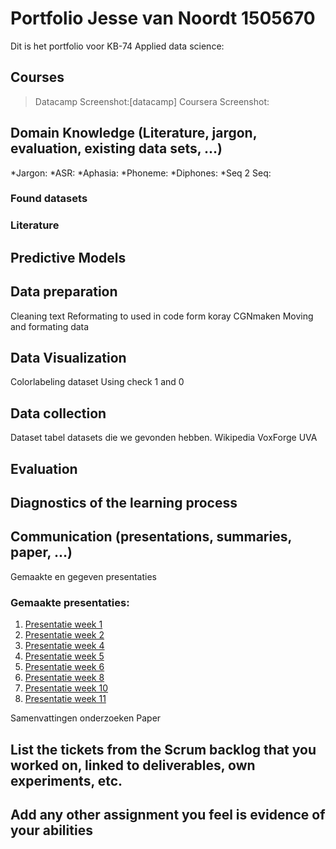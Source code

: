 # Portfolio Jesse van Noordt 1505670 
Dit is het portfolio voor KB-74 Applied data science:

## Courses 
> Datacamp Screenshot:[datacamp]
> Coursera Screenshot:

## Domain Knowledge (Literature, jargon, evaluation, existing data sets, ...)
*Jargon:
*ASR:
*Aphasia:
*Phoneme:
*Diphones:
*Seq 2 Seq:

### Found datasets

### Literature 

## Predictive Models

## Data preparation
Cleaning text
Reformating to used in code form koray
CGNmaken
Moving and formating data

## Data Visualization
Colorlabeling dataset
Using check 1 and 0

## Data collection
Dataset 
tabel datasets die we gevonden hebben.
Wikipedia
VoxForge
UVA


## Evaluation

## Diagnostics of the learning process

## Communication (presentations, summaries, paper, ...)
Gemaakte en gegeven presentaties

### Gemaakte presentaties:

1. [Presentatie week 1](https://github.com/ZoomJesse/Portfolio-datascience/blob/master/Aphasia%20presentatie%20week%201.pptx)
2. [Presentatie week 2](https://github.com/ZoomJesse/Portfolio-datascience/blob/master/Aphasia%20presentatie%20week%202.pptx)
3. [Presentatie week 4](https://github.com/ZoomJesse/Portfolio-datascience/blob/master/Aphasia%20presentatie%20week%204.pptx)
4. [Presentatie week 5](https://github.com/ZoomJesse/Portfolio-datascience/blob/master/Aphasia%20presentatie%20week%205.pptx)
5. [Presentatie week 6](https://github.com/ZoomJesse/Portfolio-datascience/blob/master/Aphasia%20presentatie%20week%206.pptx)
7. [Presentatie week 8](https://github.com/ZoomJesse/Portfolio-datascience/blob/master/Aphasia%20presentatie%20week%208.pptx)
8. [Presentatie week 10](https://github.com/ZoomJesse/Portfolio-datascience/blob/master/Aphasia%20presentatie%20week%2010.pptx)
9. [Presentatie week 11](https://github.com/ZoomJesse/Portfolio-datascience/blob/master/Aphasia%20presentatie%20week%2011.pptx)

Samenvattingen onderzoeken
Paper

## List the tickets from the Scrum backlog that you worked on, linked to deliverables, own experiments, etc.
## Add any other assignment you feel is evidence of your abilities
